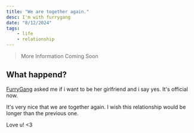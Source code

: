```yaml
---
title: "We are together again."
desc: I'm with furrygang
date: "8/12/2024"
tags:
    - life
    - relationship
---
```


> More Information Coming Soon

## What happend?

[FurryGang](https://github.com/UnitieG/) asked me if i want to be her girlfriend and i say yes. It's official now.

It's very nice that we are together again. I wish this relationship would be longer than the previous one.

Love u! <3
